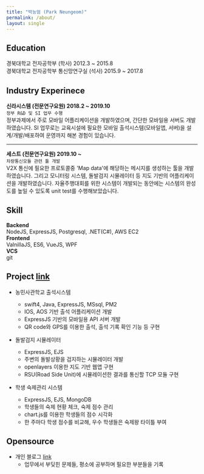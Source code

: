 ```yaml
---
title: "박능엄 (Park Neungeom)"
permalink: /about/
layout: single
---
```


## Education
경북대학교 전자공학부 (학사) 2012.3 ~ 2015.8  
경북대학교 전자공학부 통신망연구실 (석사) 2015.9 ~ 2017.8  

## Industry Experinece
**신라시스템 (전문연구요원) 2018.2 ~ 2019.10**  
`정부 R&D 및 SI 업무 수행`  
정부과제에서 주로 모바일 어플리케이션을 개발하였으며, 간단한 모바일용 서버도 개발하였습니다. 
SI 업무로는 교육시설에 필요한 모바일 출석시스템(모바일앱, 서버)을 설계/개발/배포하여 운영까지 해본 경험이 있습니다.  

-------

**세스트 (전문연구요원) 2019.10 ~**  
`차량통신모듈 관련 툴 개발`  
V2X 통신에 필요한 프로토콜중 'Map data'에 해당하는 메시지를 생성하는 툴을 개발하였습니다. 
그리고 모니터링 시스템, 돌발검지 시뮬레이터 등 지도 기반의 어플리케이션을 개발하였습니다.
자율주행대회를 위한 시스템이 개발되는 동안에는 시스템의 완성도를 높일 수 있도록 unit test를 수행해보았습니다.

## Skill
**Backend**  
NodeJS, ExpressJS, Postgresql, .NET(C#), AWS EC2  
**Frontend**  
ValnillaJS, ES6, VueJS, WPF  
**VCS**  
git  


## Project [link](https://mindflip.github.io/portfolio/)
- 농민사관학교 출석시스템
  - swift4, Java, ExpressJS, MSsql, PM2
  - IOS, AOS 기반 출석 어플리케이션 개발
  - ExpressJS 기반의 모바일용 API 서버 개발
  - QR code와 GPS를 이용한 출석, 출석 기록 확인 기능 등 구현

- 돌발검지 시뮬레이터
  - ExpressJS, EJS
  - 주변의 돌발상황을 검지하는 시뮬레이터 개발
  - openlayers 이용한 지도 기반 웹앱 구현
  - RSU(Road Side Unit)에 시뮬레이션한 결과를 통신할 TCP 모듈 구현

- 학생 숙제관리 시스템
  - ExpressJS, EJS, MongoDB
  - 학생들의 숙제 현황 체크, 숙제 점수 관리
  - chart.js를 이용한 학생들의 점수 시각화
  - 한 주마다 학생 점수를 비교해, 우수 학생들은 숙제왕 타이틀 부여


## Opensource
- 개인 블로그 [link](https://mindflip.github.io)
  - 업무에서 부딪힌 문제들, 평소에 공부하며 필요한 부분들을 기록